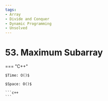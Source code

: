 ```yaml
---
tags:
- Array
- Divide and Conquer
- Dynamic Programming
- Unsolved
---
```



# 53. Maximum Subarray

=== "C++"

    $Time: O()$

    $Space: O()$

    ```c++
    ```